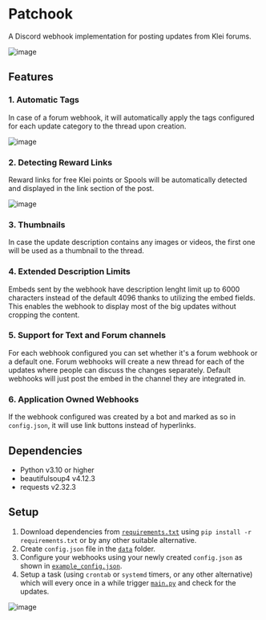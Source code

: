 # Patchook
A Discord webhook implementation for posting updates from Klei forums.

![image](https://github.com/Servacek/Patchook/assets/105163129/fe9017d2-3ab9-4a7d-b9f2-a3743f28f150)

## Features

### 1. Automatic Tags
In case of a forum webhook, it will automatically apply the tags configured for each update category to the thread upon creation.

![image](https://github.com/Servacek/Patchook/assets/105163129/91767b06-8aba-493d-b81d-cb56b82727a7)

### 2. Detecting Reward Links
Reward links for free Klei points or Spools will be automatically detected and displayed in the link section of the post.

![image](https://github.com/Servacek/Patchook/assets/105163129/103ca93e-877f-4654-a995-1b615938aca3)

### 3. Thumbnails
In case the update description contains any images or videos, the first one will be used as a thumbnail to the thread.

### 4. Extended Description Limits
Embeds sent by the webhook have description lenght limit up to 6000 characters instead of the default 4096 thanks to utilizing the embed fields.
This enables the webhook to display most of the big updates without cropping the content.

### 5. Support for Text and Forum channels
For each webhook configured you can set whether it's a forum webhook or a default one.
Forum webhooks will create a new thread for each of the updates where people can discuss the changes separately.
Default webhooks will just post the embed in the channel they are integrated in.

### 6. Application Owned Webhooks
If the webhook configured was created by a bot and marked as so in `config.json`, it will use link buttons instead of hyperlinks.

## Dependencies
- Python v3.10 or higher
- beautifulsoup4 v4.12.3
- requests v2.32.3

## Setup
1. Download dependencies from [`requirements.txt`](https://github.com/Servacek/dst-patchook/blob/main/requirements.txt) using `pip install -r requirements.txt` or by any other suitable alternative.
2. Create `config.json` file in the [`data`](https://github.com/Servacek/dst-patchook/tree/main/data) folder.
3. Configure your webhooks using your newly created `config.json` as shown in [`example_config.json`](https://github.com/Servacek/dst-patchook/blob/main/data/example_config.json).
4. Setup a task (using `crontab` or `systemd` timers, or any other alternative) which will every once in a while trigger [`main.py`](https://github.com/Servacek/dst-patchook/blob/main/src/main.py) and check for the updates.

![image](https://github.com/Servacek/dst-patchook/assets/105163129/0fdd66d7-8dd7-4165-8711-488be5a42f1a)


